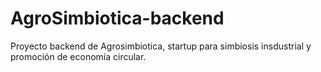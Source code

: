 # AgroSimbiotica-backend
 Proyecto backend de Agrosimbiotica, startup para simbiosis insdustrial y promoción de economía circular.
